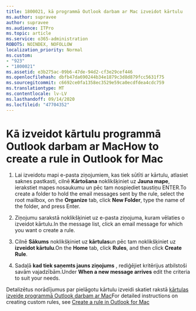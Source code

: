 ```yaml
---
title: 1800021, kā programmā Outlook darbam ar Mac izveidot kārtulu
ms.author: supravee
author: supravee
ms.audience: ITPro
ms.topic: article
ms.service: o365-administration
ROBOTS: NOINDEX, NOFOLLOW
localization_priority: Normal
ms.custom:
- "923"
- "1800021"
ms.assetid: e3b275ac-09b6-47de-94d2-cf3e29cef446
ms.openlocfilehash: dbfb47da690244b34e1879c3d8d879fcc5631f75
ms.sourcegitcommit: c6692ce0fa1358ec3529e59ca0ecdfdea4cdc759
ms.translationtype: MT
ms.contentlocale: lv-LV
ms.lasthandoff: 09/14/2020
ms.locfileid: "47704352"
---
```

# <a name="how-to-create-a-rule-in-outlook-for-mac"></a><span data-ttu-id="60b7f-102">Kā izveidot kārtulu programmā Outlook darbam ar Mac</span><span class="sxs-lookup"><span data-stu-id="60b7f-102">How to create a rule in Outlook for Mac</span></span>

1. <span data-ttu-id="60b7f-103">Lai izveidotu mapi e-pasta ziņojumiem, kas tiek sūtīti ar kārtulu, atlasiet saknes pastkasti, cilnē **Kārtošana** noklikšķiniet uz **Jauna mape**, ierakstiet mapes nosaukumu un pēc tam nospiediet taustiņu ENTER.</span><span class="sxs-lookup"><span data-stu-id="60b7f-103">To create a folder to hold the email messages sent by the rule, select the root mailbox, on the **Organize** tab, click **New Folder**, type the name of the folder, and press Enter.</span></span>

2. <span data-ttu-id="60b7f-104">Ziņojumu sarakstā noklikšķiniet uz e-pasta ziņojuma, kuram vēlaties o izveidot kārtulu.</span><span class="sxs-lookup"><span data-stu-id="60b7f-104">In the message list, click an email message for which you want o create a rule.</span></span>

3. <span data-ttu-id="60b7f-105">Cilnē **Sākums** noklikšķiniet uz **kārtulas**un pēc tam noklikšķiniet uz **izveidot kārtulu**.</span><span class="sxs-lookup"><span data-stu-id="60b7f-105">On the **Home** tab, click **Rules**, and then click **Create Rule**.</span></span>

4. <span data-ttu-id="60b7f-106">Sadaļā **kad tiek saņemts jauns ziņojums** , rediģējiet kritērijus atbilstoši savām vajadzībām.</span><span class="sxs-lookup"><span data-stu-id="60b7f-106">Under **When a new message arrives** edit the criteria to suit your needs.</span></span> 

<span data-ttu-id="60b7f-107">Detalizētus norādījumus par pielāgotu kārtulu izveidi skatiet rakstā [kārtulas izveide programmā Outlook darbam ar Mac](https://aka.ms/AA1uy0v)</span><span class="sxs-lookup"><span data-stu-id="60b7f-107">For detailed instructions on creating custom rules, see [Create a rule in Outlook for Mac](https://aka.ms/AA1uy0v)</span></span>
  